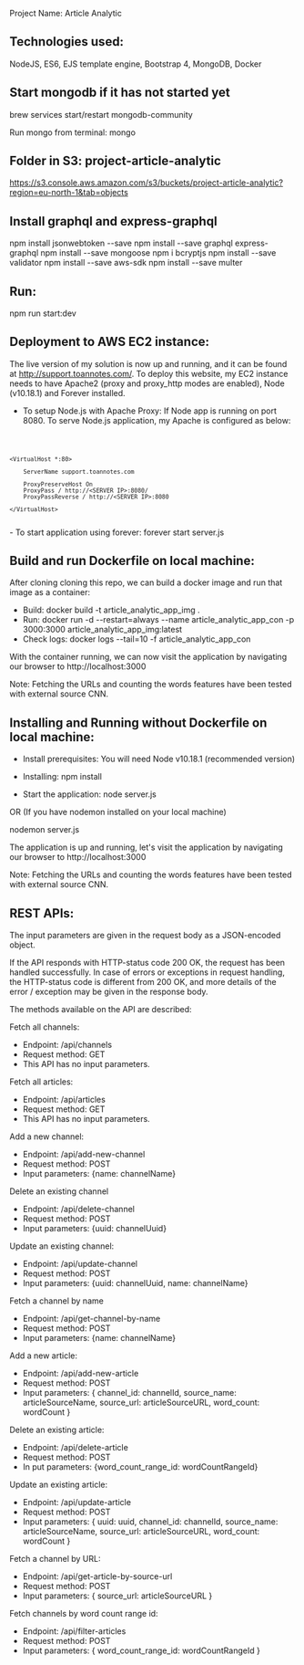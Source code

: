 Project Name: Article Analytic

## Technologies used:

NodeJS, ES6, EJS template engine, Bootstrap 4, MongoDB, Docker

## Start mongodb if it has not started yet

brew services start/restart mongodb-community

Run mongo from terminal:
mongo

## Folder in S3: project-article-analytic

https://s3.console.aws.amazon.com/s3/buckets/project-article-analytic?region=eu-north-1&tab=objects

## Install graphql and express-graphql

npm install jsonwebtoken --save
npm install --save graphql express-graphql
npm install --save mongoose
npm i bcryptjs
npm install --save validator
npm install --save aws-sdk
npm install --save multer

## Run:
npm run start:dev

## Deployment to AWS EC2 instance:

The live version of my solution is now up and running, and it can be found at http://support.toannotes.com/. To deploy this website, my EC2 instance needs to have Apache2 (proxy and proxy_http modes are enabled), Node (v10.18.1) and Forever installed.

- To setup Node.js with Apache Proxy:
If Node app is running on port 8080. To serve Node.js application, my Apache is configured as below:
<code>
    
    <VirtualHost *:80>

        ServerName support.toannotes.com

        ProxyPreserveHost On
        ProxyPass / http://<SERVER IP>:8080/
        ProxyPassReverse / http://<SERVER IP>:8080

    </VirtualHost>
    
</code>
- To start application using forever:
forever start server.js

## Build and run Dockerfile on local machine:

After cloning cloning this repo, we can build a docker image and run that image as a container:

- Build: docker build -t article_analytic_app_img .
- Run: docker run -d --restart=always --name article_analytic_app_con -p 3000:3000 article_analytic_app_img:latest
- Check logs: docker logs --tail=10 -f article_analytic_app_con

With the container running, we can now visit the application by navigating our browser to http://localhost:3000

Note: Fetching the URLs and counting the words features have been tested with external source CNN.

## Installing and Running without Dockerfile on local machine:

- Install prerequisites:
You will need Node v10.18.1 (recommended version)

- Installing:
npm install

- Start the application:
node server.js

OR (If you have nodemon installed on your local machine)

nodemon server.js

The application is up and running, let's visit the application by navigating our browser to http://localhost:3000

Note: Fetching the URLs and counting the words features have been tested with external source CNN.

## REST APIs:
The input parameters are given in the request body as a JSON-encoded object.

If the API responds with HTTP-status code 200 OK, the request has been handled successfully. In case of errors or exceptions in request handling, the HTTP-status code is different from 200 OK, and more details of the error / exception may be given in the response body.

The methods available on the API are described:

Fetch all channels:
+ Endpoint: /api/channels
+ Request method: GET
+ This API has no input parameters.

Fetch all articles:
+ Endpoint: /api/articles
+ Request method: GET
+ This API has no input parameters.

Add a new channel:
+ Endpoint: /api/add-new-channel
+ Request method: POST
+ Input parameters: {name: channelName}

Delete an existing channel
+ Endpoint: /api/delete-channel
+ Request method: POST
+ Input parameters: {uuid: channelUuid}

Update an existing channel:
+ Endpoint: /api/update-channel
+ Request method: POST
+ Input parameters: {uuid: channelUuid, name: channelName}

Fetch a channel by name
+ Endpoint: /api/get-channel-by-name
+ Request method: POST
+ Input parameters: {name: channelName}

Add a new article:
+ Endpoint: /api/add-new-article
+ Request method: POST
+ Input parameters: { channel_id: channelId, source_name: articleSourceName, source_url: articleSourceURL, word_count: wordCount }

Delete an existing article:
+ Endpoint: /api/delete-article
+ Request method: POST
+ In put parameters: {word_count_range_id: wordCountRangeId}

Update an existing article:
+ Endpoint: /api/update-article
+ Request method: POST
+ Input parameters: { uuid: uuid, channel_id: channelId, source_name: articleSourceName, source_url: articleSourceURL, word_count: wordCount }

Fetch a channel by URL:
+ Endpoint: /api/get-article-by-source-url
+ Request method: POST
+ Input parameters: { source_url: articleSourceURL }

Fetch channels by word count range id:
+ Endpoint: /api/filter-articles
+ Request method: POST
+ Input parameters: { word_count_range_id: wordCountRangeId }